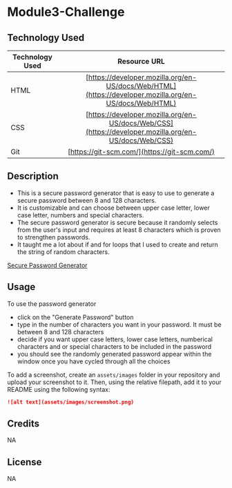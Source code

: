 # Module3-Challenge

## Technology Used 

| Technology Used         | Resource URL           | 
| ------------- |:-------------:| 
| HTML    | [https://developer.mozilla.org/en-US/docs/Web/HTML](https://developer.mozilla.org/en-US/docs/Web/HTML) | 
| CSS     | [https://developer.mozilla.org/en-US/docs/Web/CSS](https://developer.mozilla.org/en-US/docs/Web/CSS)      |   
| Git | [https://git-scm.com/](https://git-scm.com/)     |    

## Description 

- This is a secure password generator that is easy to use to generate a secure password between 8 and 128 characters. 
- It is customizable and can choose between upper case letter, lower case letter, numbers and special characters.  
- The secure password generator is secure because it randomly selects from the user's input and requires at least 8 characters which is proven to strengthen passwords.
- It taught me a lot about if and for loops that I used to create and return the string of random characters.

[Secure Password Generator](https://gypsyboho.github.io/Module3-Challenge/)


## Usage 

To use the password generator 
- click on the "Generate Password" button
- type in the number of characters you want in your password. It must be between 8 and 128 characters
- decide if you want upper case letters, lower case letters, numberical characters and or special characters to be included in the password
- you should see the randomly generated password appear within the window once you have cycled through all the choices

To add a screenshot, create an `assets/images` folder in your repository and upload your screenshot to it. Then, using the relative filepath, add it to your README using the following syntax:

```md
![alt text](assets/images/screenshot.png)
```

## Credits

NA

## License

NA